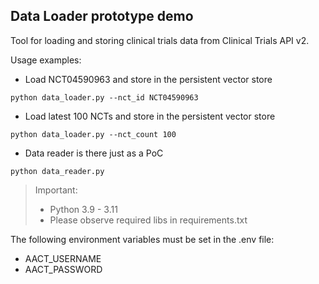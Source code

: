 ## Data Loader prototype demo

Tool for loading and storing clinical trials data from Clinical Trials API v2.

Usage examples:
- Load NCT04590963 and store in the persistent vector store
```
python data_loader.py --nct_id NCT04590963
```
- Load latest 100 NCTs and store in the persistent vector store
```
python data_loader.py --nct_count 100
```
- Data reader is there just as a PoC
```
python data_reader.py
```
> Important: 
> * Python 3.9 - 3.11
> * Please observe required libs in requirements.txt

The following environment variables must be set in the .env file:
* AACT_USERNAME  
* AACT_PASSWORD
